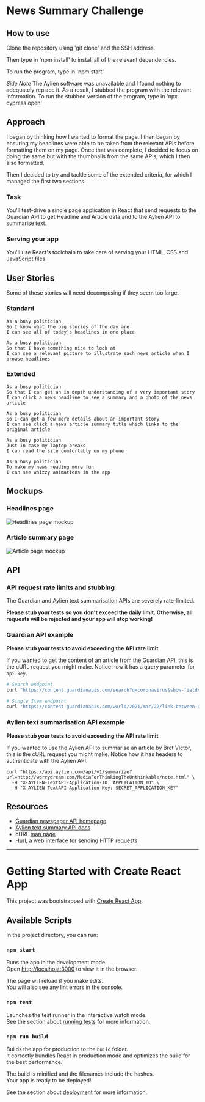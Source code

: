 # News Summary Challenge


## How to use

Clone the repository using 'git clone' and the SSH address.

Then type in 'npm install' to install all of the relevant dependencies.

To run the program, type in 'npm start'

*Side Note* The Aylien software was unavailable and I found nothing to adequately replace it. As a result, I stubbed the program with the relevant information. To run the stubbed version of the program, type in 'npx cypress open'

## Approach

I began by thinking how I wanted to format the page. I then began by ensuring my headlines were able to be taken from the relevant APIs before formatting them on my page. Once that was complete, I decided to focus on doing the same but with the thumbnails from the same APIs, which I then also formatted. 

Then I decided to try and tackle some of the extended criteria, for which I managed the first two sections.



### Task

You'll test-drive a single page application in React that send requests to the Guardian API to get Headline and Article data and to the Aylien API to summarise text. 

### Serving your app

You'll use React's toolchain to take care of serving your HTML, CSS and JavaScript files.  

## User Stories

Some of these stories will need decomposing if they seem too large.

### Standard
```
As a busy politician
So I know what the big stories of the day are
I can see all of today's headlines in one place
```

```
As a busy politician
So that I have something nice to look at
I can see a relevant picture to illustrate each news article when I browse headlines
```

### Extended

```
As a busy politician
So that I can get an in depth understanding of a very important story
I can click a news headline to see a summary and a photo of the news article
```

```
As a busy politician
So I can get a few more details about an important story
I can see click a news article summary title which links to the original article
```

```
As a busy politician
Just in case my laptop breaks
I can read the site comfortably on my phone
```

```
As a busy politician
To make my news reading more fun
I can see whizzy animations in the app
```

## Mockups

### Headlines page

![Headlines page mockup](/images/news-summary-project-headlines-page-mockup.png)

### Article summary page

![Article page mockup](/images/news-summary-project-article-page-mockup.png)

## API

### API request rate limits and stubbing

The Guardian and Aylien text summarisation APIs are severely rate-limited.

**Please stub your tests so you don't exceed the daily limit.  Otherwise, all requests will be rejected and your app will stop working!**

### Guardian API example

**Please stub your tests to avoid exceeding the API rate limit**

If you wanted to get the content of an article from the Guardian API, this is the cURL request you might make.  Notice how it has a query parameter for `api-key`.

```sh
# Search endpoint
curl "https://content.guardianapis.com/search?q=coronavirus&show-fields=body&api-key=API_KEY"
```
```sh
# Single Item endpoint
curl "https://content.guardianapis.com/world/2021/mar/22/link-between-diabetes-and-coronavirus-infections?show-fields=body&api-key=API_KEY"
```

### Aylien text summarisation API example

**Please stub your tests to avoid exceeding the API rate limit**

If you wanted to use the Aylien API to summarise an article by Bret Victor, this is the cURL request you might make.  Notice how it has headers to authenticate with the Aylien API.

```
curl "https://api.aylien.com/api/v1/summarize?url=http://worrydream.com/MediaForThinkingTheUnthinkable/note.html" \
  -H "X-AYLIEN-TextAPI-Application-ID: APPLICATION_ID" \
  -H "X-AYLIEN-TextAPI-Application-Key: SECRET_APPLICATION_KEY"
```

## Resources

* [Guardian newspaper API homepage](http://open-platform.theguardian.com/documentation/)
* [Aylien text summary API docs](http://docs.aylien.com/docs/summarize)
* cURL [man page](https://curl.haxx.se/docs/manpage.html)
* [Hurl](https://www.hurl.it/), a web interface for sending HTTP requests

---

# Getting Started with Create React App

This project was bootstrapped with [Create React App](https://github.com/facebook/create-react-app).

## Available Scripts

In the project directory, you can run:

### `npm start`

Runs the app in the development mode.\
Open [http://localhost:3000](http://localhost:3000) to view it in the browser.

The page will reload if you make edits.\
You will also see any lint errors in the console.

### `npm test`

Launches the test runner in the interactive watch mode.\
See the section about [running tests](https://facebook.github.io/create-react-app/docs/running-tests) for more information.

### `npm run build`

Builds the app for production to the `build` folder.\
It correctly bundles React in production mode and optimizes the build for the best performance.

The build is minified and the filenames include the hashes.\
Your app is ready to be deployed!

See the section about [deployment](https://facebook.github.io/create-react-app/docs/deployment) for more information.

